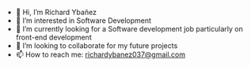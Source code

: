 - 👋 Hi, I’m Richard Ybañez
- 👀 I’m interested in Software Development
- 🌱 I’m currently looking for a Software development job particularly on front-end development
- 💞️ I’m looking to collaborate for my future projects
- 📫 How to reach me: richardybanez037@gmail.com

<!---
richardybanez037/richardybanez037 is a ✨ special ✨ repository because its `README.md` (this file) appears on your GitHub profile.
You can click the Preview link to take a look at your changes.
--->
